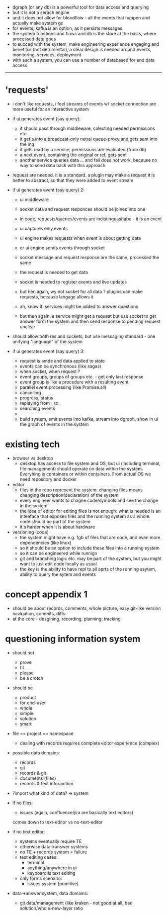 
* dgraph (or any db) is a powerful tool for data access and querying
* but it is not a serach engine
* and it does not allow for bloodflow - all the events that happen and actually make system go
* for events, kafka is an option, as it persists messages
* the system functions and flows and db is the store at the basis, where processed data goes
* to succed with the system, make engineering experience engaging and benefitial (not detrimental), 
  a clear design is needed around events, monitoring, services, deployment
* with such a system, you can use a number of databased for end data access

---
# 'requests'

* i don't like requests, i feel streams of events w/ socket connection are more useful for an interactive system
* if ui generates event (say query):
  - it should pass through middleware, colecting needed permissions etc.
  - it get's into a broadcast-only netral queue-proxy and gets sent into the mq
  - it gets read by a service, permissions are evaluated (from db)
  - a next event, containing the original or ref, gets sent
  - another service queries data ... and fail
  does not work, because no way to send data back with this approach

* request are needed. it is a standard. a plugin may make a request
  it is better to abstract, so that they were added to event stream
* if ui generates event (say query) 2:
  - ui middleware
  - socket data and request responces should be joined into one
  - in code, requests/queries/events are indistinguashabe - it is an event
  - ui captures only events
  - ui engine makes requests when event is about getting data
  - or ui engine sends events through socket
  - socket message and request response are the same, processed the same
  - the request is needed to get data
  - socket is needed to register events and live updates

  - but hen again, wy not socket for all data ? plugins can make requests, because langage allows it
  - ah, know it: services might be added to answer questions 
  - but then again: a service might get a request but use socket to get answer form the system 
    and then send response to pending request
  unclear

* should allow both res and sockets, but use messaging standard - one unifying "language" of the system
* if ui generates event (say query) 3:
  - request is amde and data applied to state
  - events can be synchronous (like sagas)
  - when socket, when request ?
  - event groups, groups of groups etc. - get only last response
  - event group is like a procedure with a resulting event
  - parallel event processing (like Promise.all)
  - cancelling
  - progress, status
  - replaying from _ to _
  - searching events
  - 
  - build system, emit events into kafka, stream into dgraph, show in ui the graph of events in the system



# existing tech

* browser vs desktop
  - desktop has access to file system and OS, but ui (including terminal, file management)
    should operate on data within the system. Everyhing is containers or within containers. 
    From actual OS we need repository and docker
* editor
  - files in the repo represent the system. changing files means changing description(declaration) of the system
  - every engineer wants to chagne code/symbols and see the change in the system
  - the idea of editor for editing files is not enough: what is needed is an inteeface that exposes
    files and the running system as a whole. code should be part of the system
  - it's harder when it is about hardware
* versioning (code)
  - the system might have e.g. 1gb of files that are code, and even more dependencies (like linux)
  - so it should be an option to include these files into a running system
  - so it can be engineered while runnign
  - git and branching logic etc. may be part of the system, but you might want to just edit code locally as usual
  - the key is the ability to have repl to all aprts of the running ssytem, ability to query the sytem and events



# concept appendix 1

* should be about records, comments, whole picture, easy git-like version navigation, commits, diffs
* at the core - desgining, recording, planning, tracking


# questioning information system

* should not 
  - prove
  - fit
  - please
  - be a crotch
* should be
  - product
  - for end-user
  - whole
  - simple 
  - solution
  - smart

* file == project == namespace
  - dealing with records requires complete editor experience (complex)

* possible data domains:
  - records
  - git
  - records & git
  - documents (files)
  - records & text inforamtion
  

* ?import what kind of data? -> system

* if no files:
  - issues (again, confluence/jira are basically text editors)

  comes down to text-editor vs no-text-editor

* if no text editor:
  - systems eventually require TE
  - otherwise data->answer systems
  - no TE + records system = failure
  - text editing cases:
    - terminal
    - anything/anywhere in ui
    - keyboard is text editing
  - only forms scenario:
    - issues system (primitive)

* data->answer system, data domains:
  - git data/management (like kraken - not good at all, bad solution/whole-new-layer ratio
